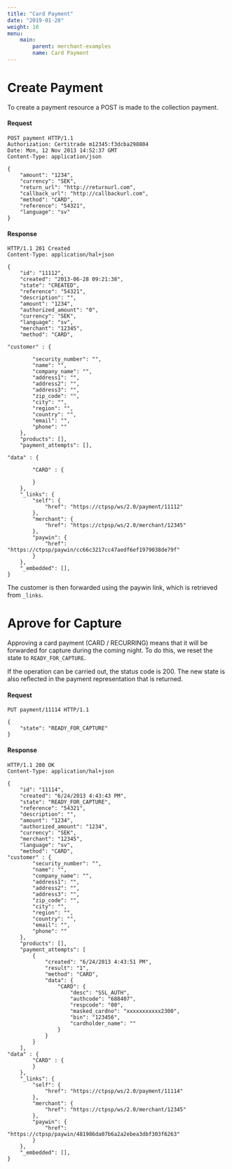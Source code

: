 ```yaml
---
title: "Card Payment"
date: "2019-01-28"
weight: 10
menu: 
    main:
        parent: merchant-examples
        name: Card Payment
---
```


# Create Payment

To create a payment resource a POST is made to the collection payment.

#### Request
```http
POST payment HTTP/1.1
Authorization: Certitrade m12345:f3dcba298804
Date: Mon, 12 Nov 2013 14:52:37 GMT
Content-Type: application/json

{
    "amount": "1234",
    "currency": "SEK",
    "return_url": "http://returnurl.com",
    "callback_url": "http://callbackurl.com",
    "method": "CARD",
    "reference": "54321",
    "language": "sv"
}
```

#### Response
```http
HTTP/1.1 201 Created
Content-Type: application/hal+json

{
    "id": "11112",
    "created": "2013-06-28 09:21:38",
    "state": "CREATED",
    "reference": "54321",
    "description": "",
    "amount": "1234",
    "authorized_amount": "0",
    "currency": "SEK",
    "language": "sv",
    "merchant": "12345",
    "method": "CARD",

"customer" : {

        "security_number": "",
        "name": "",
        "company_name": "",
        "address1": "",
        "address2": "",
        "address3": "",
        "zip_code": "",
        "city": "",
        "region": "",
        "country": "",
        "email": "",
        "phone": ""
    },
    "products": [],
    "payment_attempts": [],

"data" : {

        "CARD" : {

        }
    },
    "_links": {
        "self": {
            "href": "https://ctpsp/ws/2.0/payment/11112"
        },
        "merchant": {
            "href": "https://ctpsp/ws/2.0/merchant/12345"
        },
        "paywin": {
            "href": "https://ctpsp/paywin/cc66c3217cc47aedf6ef1979038de79f"
        }
    },
    "_embedded": [],
}
```
The customer is then forwarded using the paywin link, which is retrieved from `_links`.

# Aprove for Capture

Approving a card payment (CARD / RECURRING) means that it will be forwarded for capture during the coming night. To do this, we reset the state to `READY_FOR_CAPTURE`.

If the operation can be carried out, the status code is 200. The new state is also reflected in the payment representation that is returned.

#### Request
```http
PUT payment/11114 HTTP/1.1

{
    "state": "READY_FOR_CAPTURE"
}
```
#### Response
```http
HTTP/1.1 200 OK
Content-Type: application/hal+json

{
    "id": "11114",
    "created": "6/24/2013 4:43:43 PM",
    "state": "READY_FOR_CAPTURE",
    "reference": "54321",
    "description": "",
    "amount": "1234",
    "authorized_amount": "1234",
    "currency": "SEK",
    "merchant": "12345",
    "language": "sv",
    "method": "CARD",
"customer" : {
        "security_number": "",
        "name": "",
        "company_name": "",
        "address1": "",
        "address2": "",
        "address3": "",
        "zip_code": "",
        "city": "",
        "region": "",
        "country": "",
        "email": "",
        "phone": ""
    },
    "products": [],
    "payment_attempts": [
        {
            "created": "6/24/2013 4:43:51 PM",
            "result": "1",
            "method": "CARD",
            "data": {
                "CARD": {
                    "desc": "SSL_AUTH",
                    "authcode": "688407",
                    "respcode": "00",
                    "masked_cardno": "xxxxxxxxxxx2300",
                    "bin": "123456",
                    "cardholder_name": ""
                }
            }
        }
    ],
"data" : {
        "CARD" : {
        }
    },
    "_links": {
        "self": {
            "href": "https://ctpsp/ws/2.0/payment/11114"
        },
        "merchant": {
            "href": "https://ctpsp/ws/2.0/merchant/12345"
        },
        "paywin": {
            "href": "https://ctpsp/paywin/481986da07b6a2a2ebea3dbf303f6263"
        }
    },
    "_embedded": [],
}
```
